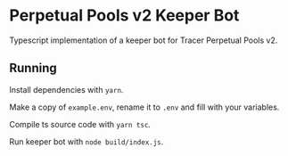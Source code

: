 # Perpetual Pools v2 Keeper Bot

Typescript implementation of a keeper bot for Tracer Perpetual Pools v2.

## Running

Install dependencies with `yarn`.

Make a copy of `example.env`, rename it to `.env` and fill with your variables.

Compile ts source code with `yarn tsc`.

Run keeper bot with `node build/index.js`.
